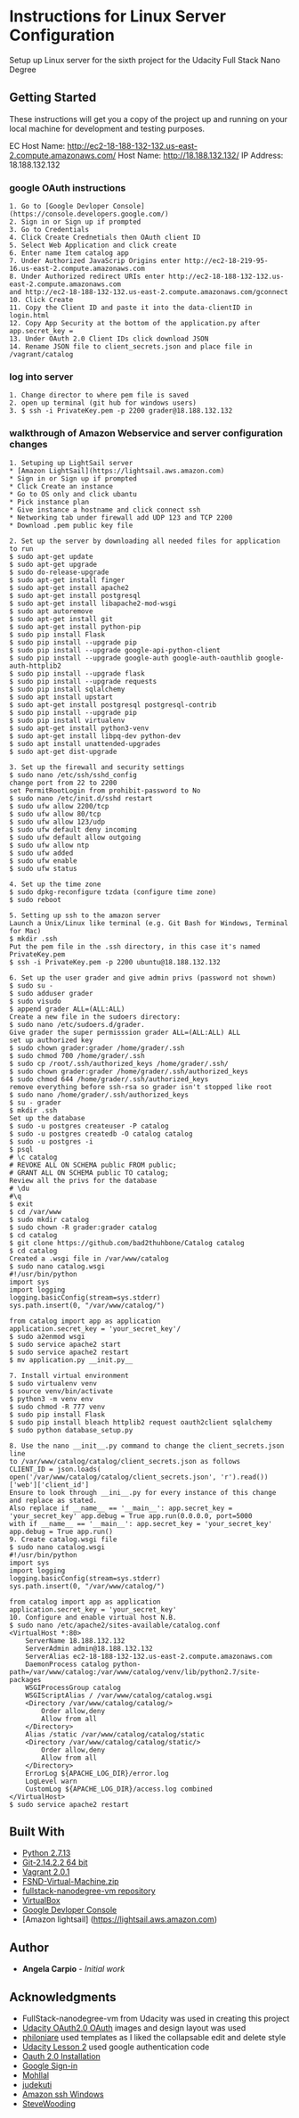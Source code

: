 # Instructions for Linux Server Configuration

Setup up Linux server for the sixth project for the Udacity Full Stack Nano Degree

## Getting Started
These instructions will get you a copy of the project up and running on your local machine for development and testing purposes.

EC Host Name: http://ec2-18-188-132-132.us-east-2.compute.amazonaws.com/
Host Name: http://18.188.132.132/
IP Address: 18.188.132.132

### google OAuth instructions

```
1. Go to [Google Devloper Console](https://console.developers.google.com/)
2. Sign in or Sign up if prompted
3. Go to Credentials
4. Click Create Crednetials then OAuth client ID
5. Select Web Application and click create
6. Enter name Item catalog app
7. Under Authorized JavaScrip Origins enter http://ec2-18-219-95-16.us-east-2.compute.amazonaws.com
8. Under Authorized redirect URIs enter http://ec2-18-188-132-132.us-east-2.compute.amazonaws.com 
and http://ec2-18-188-132-132.us-east-2.compute.amazonaws.com/gconnect
10. Click Create
11. Copy the Client ID and paste it into the data-clientID in login.html
12. Copy App Security at the bottom of the application.py after app.secret_key =
13. Under OAuth 2.0 Client IDs click download JSON
14. Rename JSON file to client_secrets.json and place file in /vagrant/catalog
```
### log into server
```
1. Change director to where pem file is saved
2. open up terminal (git hub for windows users)
3. $ ssh -i PrivateKey.pem -p 2200 grader@18.188.132.132
```

### walkthrough of Amazon Webservice and server configuration changes

```
1. Setuping up LightSail server
* [Amazon LightSail](https://lightsail.aws.amazon.com)
* Sign in or Sign up if prompted
* Click Create an instance
* Go to OS only and click ubantu
* Pick instance plan
* Give instance a hostname and click connect ssh
* Networking tab under firewall add UDP 123 and TCP 2200
* Download .pem public key file

2. Set up the server by downloading all needed files for application to run
$ sudo apt-get update
$ sudo apt-get upgrade
$ sudo do-release-upgrade
$ sudo apt-get install finger
$ sudo apt-get install apache2
$ sudo apt-get install postgresql
$ sudo apt-get install libapache2-mod-wsgi
$ sudo apt autoremove
$ sudo apt-get install git
$ sudo apt-get install python-pip
$ sudo pip install Flask
$ sudo pip install --upgrade pip
$ sudo pip install --upgrade google-api-python-client
$ sudo pip install --upgrade google-auth google-auth-oauthlib google-auth-httplib2
$ sudo pip install --upgrade flask
$ sudo pip install --upgrade requests
$ sudo pip install sqlalchemy
$ sudo apt install upstart
$ sudo apt-get install postgresql postgresql-contrib
$ sudo pip install --upgrade pip
$ sudo pip install virtualenv
$ sudo apt-get install python3-venv
$ sudo apt-get install libpq-dev python-dev
$ sudo apt install unattended-upgrades
$ sudo apt-get dist-upgrade

3. Set up the firewall and security settings
$ sudo nano /etc/ssh/sshd_config 
change port from 22 to 2200 
set PermitRootLogin from prohibit-password to No
$ sudo nano /etc/init.d/sshd restart
$ sudo ufw allow 2200/tcp
$ sudo ufw allow 80/tcp
$ sudo ufw allow 123/udp
$ sudo ufw default deny incoming
$ sudo ufw default allow outgoing
$ sudo ufw allow ntp
$ sudo ufw added
$ sudo ufw enable
$ sudo ufw status

4. Set up the time zone
$ sudo dpkg-reconfigure tzdata (configure time zone)
$ sudo reboot

5. Setting up ssh to the amazon server
Launch a Unix/Linux like terminal (e.g. Git Bash for Windows, Terminal for Mac)
$ mkdir .ssh
Put the pem file in the .ssh directory, in this case it's named PrivateKey.pem
$ ssh -i PrivateKey.pem -p 2200 ubuntu@18.188.132.132

6. Set up the user grader and give admin privs (password not shown)
$ sudo su -
$ sudo adduser grader
$ sudo visudo
$ append grader	ALL=(ALL:ALL) 
Create a new file in the sudoers directory: 
$ sudo nano /etc/sudoers.d/grader. 
Give grader the super permisssion grader ALL=(ALL:ALL) ALL
set up authorized key
$ sudo chown grader:grader /home/grader/.ssh
$ sudo chmod 700 /home/grader/.ssh
$ sudo cp /root/.ssh/authorized_keys /home/grader/.ssh/
$ sudo chown grader:grader /home/grader/.ssh/authorized_keys
$ sudo chmod 644 /home/grader/.ssh/authorized_keys
remove everything before ssh-rsa so grader isn't stopped like root
$ sudo nano /home/grader/.ssh/authorized_keys
$ su - grader
$ mkdir .ssh
Set up the database
$ sudo -u postgres createuser -P catalog
$ sudo -u postgres createdb -O catalog catalog
$ sudo -u postgres -i
$ psql
# \c catalog
# REVOKE ALL ON SCHEMA public FROM public;
# GRANT ALL ON SCHEMA public TO catalog;
Review all the privs for the database
# \du
#\q
$ exit
$ cd /var/www
$ sudo mkdir catalog
$ sudo chown -R grader:grader catalog
$ cd catalog
$ git clone https://github.com/bad2thuhbone/Catalog catalog
$ cd catalog
Created a .wsgi file in /var/www/catalog
$ sudo nano catalog.wsgi
#!/usr/bin/python
import sys
import logging
logging.basicConfig(stream=sys.stderr)
sys.path.insert(0, "/var/www/catalog/")

from catalog import app as application
application.secret_key = 'your_secret_key'/
$ sudo a2enmod wsgi
$ sudo service apache2 start
$ sudo service apache2 restart
$ mv application.py __init.py__

7. Install virtual environment
$ sudo virtualenv venv
$ source venv/bin/activate
$ python3 -m venv env
$ sudo chmod -R 777 venv
$ sudo pip install Flask
$ sudo pip install bleach httplib2 request oauth2client sqlalchemy
$ sudo python database_setup.py

8. Use the nano __init__.py command to change the client_secrets.json line 
to /var/www/catalog/catalog/client_secrets.json as follows 
CLIENT_ID = json.loads( open('/var/www/catalog/catalog/client_secrets.json', 'r').read())['web']['client_id'] 
Ensure to look through __ini__.py for every instance of this change and replace as stated. 
Also replace if __name__ == '__main__': app.secret_key = 'your_secret_key' app.debug = True app.run(0.0.0.0, port=5000 
with if __name__ == '__main__': app.secret_key = 'your_secret_key' app.debug = True app.run()
9. Create catalog.wsgi file
$ sudo nano catalog.wsgi
#!/usr/bin/python
import sys
import logging
logging.basicConfig(stream=sys.stderr)
sys.path.insert(0, "/var/www/catalog/")

from catalog import app as application
application.secret_key = 'your_secret_key'
10. Configure and enable virtual host N.B.
$ sudo nano /etc/apache2/sites-available/catalog.conf
<VirtualHost *:80>
    ServerName 18.188.132.132
    ServerAdmin admin@18.188.132.132
    ServerAlias ec2-18-188-132-132.us-east-2.compute.amazonaws.com
    DaemonProcess catalog python-path=/var/www/catalog:/var/www/catalog/venv/lib/python2.7/site-packages
    WSGIProcessGroup catalog
    WSGIScriptAlias / /var/www/catalog/catalog.wsgi
    <Directory /var/www/catalog/catalog/>
        Order allow,deny
        Allow from all
    </Directory>
    Alias /static /var/www/catalog/catalog/static
    <Directory /var/www/catalog/catalog/static/>
        Order allow,deny
        Allow from all
    </Directory>
    ErrorLog ${APACHE_LOG_DIR}/error.log
    LogLevel warn
    CustomLog ${APACHE_LOG_DIR}/access.log combined
</VirtualHost>
$ sudo service apache2 restart

```

## Built With
* [Python 2.7.13](https://www.python.org/downloads/)
* [Git-2.14.2.2 64 bit](git-scm.com)
* [Vagrant 2.0.1](https://www.vagrantup.com/downloads.html)
* [FSND-Virtual-Machine.zip](https://d17h27t6h515a5.cloudfront.net/topher/2017/August/59822701_fsnd-virtual-machine/fsnd-virtual-machine.zip)
* [fullstack-nanodegree-vm repository](https://github.com/udacity/fullstack-nanodegree-vm)
* [VirtualBox](https://www.virtualbox.org/)
* [Google Devloper Console](https://console.developers.google.com/)
* [Amazon lightsail] (https://lightsail.aws.amazon.com)

## Author
* **Angela Carpio** - *Initial work*

## Acknowledgments
* FullStack-nanodegree-vm from Udacity was used in creating this project
* [Udacity OAuth2.0 OAuth](https://github.com/udacity/OAuth2.0) images and design layout was used
* [philoniare](https://github.com/philoniare/Item-Catalog) used templates as I liked the collapsable edit and delete style
* [Udacity Lesson 2](https://github.com/udacity/ud330/blob/master/Lesson2/step5/project.py) used google authentication code
* [Oauth 2.0 Installation](https://developers.google.com/api-client-library/python/auth/web-app)
* [Google Sign-in](https://developers.google.com/identity/sign-in/web/)
* [Mohllal](https://github.com/Mohllal/udacity-fsnd/tree/master/p7-linux-server-configuration)
* [judekuti](https://github.com/judekuti/Linux-Configuration)
* [Amazon ssh Windows](https://docs.aws.amazon.com/codecommit/latest/userguide/setting-up-ssh-windows.html)
* [SteveWooding](https://github.com/SteveWooding/fullstack-nanodegree-linux-server-config)
